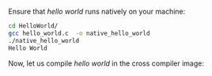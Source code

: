 Ensure that *hello world* runs natively on your machine:

```bash
cd HelloWorld/
gcc hello_world.c  -o native_hello_world
./native_hello_world
Hello World
```

Now, let us compile *hello world* in the cross compiler image:



